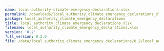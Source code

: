 ```yaml
---
name: local-authority-climate-emergency-declarations-xlsx
permalink: /downloads/local_authority_climate_emergency_declarations_xlsx/0_2
package: local_authority_climate_emergency_declarations
title: local_authority_climate_emergency_declarations_xlsx
filename: local_authority_climate_emergency_declarations.xlsx
version: '0.2'
full_version: 0.2.0
file: /data/local_authority_climate_emergency_declarations/0.2/local_authority_climate_emergency_declarations.xlsx
---
```

